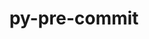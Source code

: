 ---
title: "py-pre-commit"
layout: cache
categories: [package, v0.21.2]
meta: {"versions": ["3.3.3"], "compilers": ["gcc@=11.1.0", "gcc@=11.4.0", "gcc@=9.4.0", "oneapi@=2023.2.0"], "oss": ["ubuntu20.04"], "platforms": ["linux"], "targets": ["neoverse_v1", "ppc64le", "x86_64_v3"], "stacks": ["data-vis-sdk", "e4s", "e4s-neoverse_v1", "e4s-oneapi", "e4s-power", "root"], "num_specs": 7, "num_specs_by_stack": {"root": 7, "e4s-neoverse_v1": 1, "e4s-power": 1, "data-vis-sdk": 1, "e4s": 2, "e4s-oneapi": 2}}
spec_details: [{"hash": "skmj6xf5gofg24rkxyskxv5raqlswnmu", "compiler": "gcc@=11.4.0", "versions": ["3.3.3"], "os": "ubuntu20.04", "platform": "linux", "target": "neoverse_v1", "variants": ["build_system=python_pip"], "stacks": ["root", "e4s-neoverse_v1"], "size": "-", "tarball": "https://binaries.spack.io/v0.21.2/build_cache/linux-ubuntu20.04-neoverse_v1/gcc-11.4.0/py-pre-commit-3.3.3/linux-ubuntu20.04-neoverse_v1-gcc-11.4.0-py-pre-commit-3.3.3-skmj6xf5gofg24rkxyskxv5raqlswnmu.spack"}, {"hash": "f6uwgyf47zibmvpyxmrzxct5benwnwok", "compiler": "gcc@=9.4.0", "versions": ["3.3.3"], "os": "ubuntu20.04", "platform": "linux", "target": "ppc64le", "variants": ["build_system=python_pip"], "stacks": ["root", "e4s-power"], "size": "-", "tarball": "https://binaries.spack.io/v0.21.2/build_cache/linux-ubuntu20.04-ppc64le/gcc-9.4.0/py-pre-commit-3.3.3/linux-ubuntu20.04-ppc64le-gcc-9.4.0-py-pre-commit-3.3.3-f6uwgyf47zibmvpyxmrzxct5benwnwok.spack"}, {"hash": "7aikzk6aoh6nylybbswyyvdt7y5uallm", "compiler": "gcc@=11.1.0", "versions": ["3.3.3"], "os": "ubuntu20.04", "platform": "linux", "target": "x86_64_v3", "variants": ["build_system=python_pip"], "stacks": ["root", "data-vis-sdk"], "size": "-", "tarball": "https://binaries.spack.io/v0.21.2/build_cache/linux-ubuntu20.04-x86_64_v3/gcc-11.1.0/py-pre-commit-3.3.3/linux-ubuntu20.04-x86_64_v3-gcc-11.1.0-py-pre-commit-3.3.3-7aikzk6aoh6nylybbswyyvdt7y5uallm.spack"}, {"hash": "7vpt44iatv5zb6g65cckutr2lsv4a5cj", "compiler": "gcc@=11.4.0", "versions": ["3.3.3"], "os": "ubuntu20.04", "platform": "linux", "target": "x86_64_v3", "variants": ["build_system=python_pip"], "stacks": ["e4s", "root"], "size": "-", "tarball": "https://binaries.spack.io/v0.21.2/build_cache/linux-ubuntu20.04-x86_64_v3/gcc-11.4.0/py-pre-commit-3.3.3/linux-ubuntu20.04-x86_64_v3-gcc-11.4.0-py-pre-commit-3.3.3-7vpt44iatv5zb6g65cckutr2lsv4a5cj.spack"}, {"hash": "u75pyhorgzmz5pyzhlhvm2oticl4rkcz", "compiler": "gcc@=11.4.0", "versions": ["3.3.3"], "os": "ubuntu20.04", "platform": "linux", "target": "x86_64_v3", "variants": ["build_system=python_pip"], "stacks": ["e4s", "root"], "size": "-", "tarball": "https://binaries.spack.io/v0.21.2/build_cache/linux-ubuntu20.04-x86_64_v3/gcc-11.4.0/py-pre-commit-3.3.3/linux-ubuntu20.04-x86_64_v3-gcc-11.4.0-py-pre-commit-3.3.3-u75pyhorgzmz5pyzhlhvm2oticl4rkcz.spack"}, {"hash": "hy4ts5rdglxocquj7gpvixlfpscfg3ct", "compiler": "oneapi@=2023.2.0", "versions": ["3.3.3"], "os": "ubuntu20.04", "platform": "linux", "target": "x86_64_v3", "variants": ["build_system=python_pip"], "stacks": ["e4s-oneapi", "root"], "size": "-", "tarball": "https://binaries.spack.io/v0.21.2/build_cache/linux-ubuntu20.04-x86_64_v3/oneapi-2023.2.0/py-pre-commit-3.3.3/linux-ubuntu20.04-x86_64_v3-oneapi-2023.2.0-py-pre-commit-3.3.3-hy4ts5rdglxocquj7gpvixlfpscfg3ct.spack"}, {"hash": "srcs5cliyiwstt5eejsdo4r5xh3nmeth", "compiler": "oneapi@=2023.2.0", "versions": ["3.3.3"], "os": "ubuntu20.04", "platform": "linux", "target": "x86_64_v3", "variants": ["build_system=python_pip"], "stacks": ["e4s-oneapi", "root"], "size": "-", "tarball": "https://binaries.spack.io/v0.21.2/build_cache/linux-ubuntu20.04-x86_64_v3/oneapi-2023.2.0/py-pre-commit-3.3.3/linux-ubuntu20.04-x86_64_v3-oneapi-2023.2.0-py-pre-commit-3.3.3-srcs5cliyiwstt5eejsdo4r5xh3nmeth.spack"}]
---